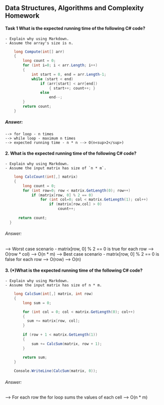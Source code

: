 ## Data Structures, Algorithms and Complexity Homework
#### Task 1 What is the expected running time of the following C# code?
    - Explain why using Markdown.
    - Assume the array's size is n.

~~~c#
    long Compute(int[] arr) 
    {
        long count = 0;
        for (int i=0; i < arr.Length; i++)
        {
            int start = 0, end = arr.Length-1;
            while (start < end)
                if (arr[start] < arr[end])
                    { start++; count++; }
                else 
                    end--;
        }
        return count;
    }
~~~

##### Answer: 
    --> for loop - n times
    --> while loop - maximum n times
    --> expected running time - n * n --> O(n<sup>2</sup>) 

#### 2. What is the expected running time of the following C# code?
    - Explain why using Markdown.
    - Assume the input matrix has size of `n * m`.

~~~c#
    long CalcCount(int[,] matrix)
    {
        long count = 0;
        for (int row=0; row < matrix.GetLength(0); row++)
            if (matrix[row, 0] % 2 == 0)
                for (int col=0; col < matrix.GetLength(1); col++)
                    if (matrix[row,col] > 0)
                        count++;
      
      return count;
  }
~~~

###### Answer: 
  --> Worst case scenario - matrix[row, 0] % 2 == 0 is true for each row --> O(row * col) --> O(n * m)
  --> Best case scenario - matrix[row, 0] % 2 == 0 is false for each row --> O(row) --> O(n)

#### 3. (*)What is the expected running time of the following C# code?
    - Explain why using Markdown.
    - Assume the input matrix has size of n * m.

~~~c#
    long CalcSum(int[,] matrix, int row)
    {
        long sum = 0;

        for (int col = 0; col < matrix.GetLength(0); col++)
        {
          sum += matrix[row, col];
        }
     
        if (row + 1 < matrix.GetLength(1)) 
        {
            sum += CalcSum(matrix, row + 1);
        }
        
        return sum;
    }

    Console.WriteLine(CalcSum(matrix, 0));
~~~

###### Answer: 
  --> For each row the for loop sums the values of each cell --> O(n * m)